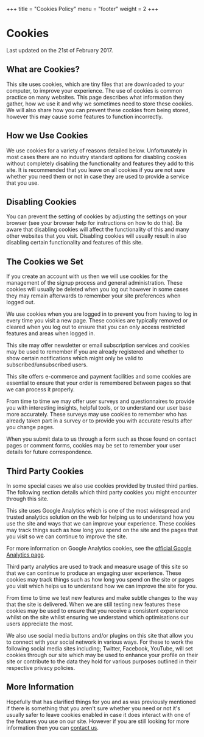 +++
title = "Cookies Policy"
menu = "footer"
weight = 2
+++
# Cookies
Last updated on the 21st of February 2017.

## What are Cookies?
This site uses cookies, which are tiny files that are downloaded to your computer, to improve your experience. The use of cookies is common practice on many websites. This page describes what information they gather, how we use it and why we sometimes need to store these cookies. We will also share how you can prevent these cookies from being stored, however this may cause some features to function incorrectly.

## How we Use Cookies
We use cookies for a variety of reasons detailed below. Unfortunately in most cases there are no industry standard options for disabling cookies without completely disabling the functionality and features they add to this site. It is recommended that you leave on all cookies if you are not sure whether you need them or not in case they are used to provide a service that you use.

## Disabling Cookies
You can prevent the setting of cookies by adjusting the settings on your browser (see your browser help for instructions on how to do this). Be aware that disabling cookies will affect the functionality of this and many other websites that you visit. Disabling cookies will usually result in also disabling certain functionality and features of this site. 

## The Cookies we Set
If you create an account with us then we will use cookies for the management of the signup process and general administration. These cookies will usually be deleted when you log out however in some cases they may remain afterwards to remember your site preferences when logged out.

We use cookies when you are logged in to prevent you from having to log in every time you visit a new page. These cookies are typically removed or cleared when you log out to ensure that you can only access restricted features and areas when logged in.

This site may offer newsletter or email subscription services and cookies may be used to remember if you are already registered and whether to show certain notifications which might only be valid to subscribed/unsubscribed users. 

This site offers e-commerce and payment facilities and some cookies are essential to ensure that your order is remembered between pages so that we can process it properly.

From time to time we may offer user surveys and questionnaires to provide you with interesting insights, helpful tools, or to understand our user base more accurately. These surveys may use cookies to remember who has already taken part in a survey or to provide you with accurate results after you change pages.

When you submit data to us through a form such as those found on contact pages or comment forms, cookies may be set to remember your user details for future correspondence.

## Third Party Cookies
In some special cases we also use cookies provided by trusted third parties. The following section details which third party cookies you might encounter through this site.

This site uses Google Analytics which is one of the most widespread and trusted analytics solution on the web for helping us to understand how you use the site and ways that we can improve your experience. These cookies may track things such as how long you spend on the site and the pages that you visit so we can continue to improve the site.

For more information on Google Analytics cookies, see the [official Google Analytics page](https://developers.google.com/analytics/resources/concepts/gaConceptsCookies "Google Analytics Concepts - Cookies").

Third party analytics are used to track and measure usage of this site so that we can continue to produce an engaging user experience. These cookies may track things such as how long you spend on the site or pages you visit which helps us to understand how we can improve the site for you.

From time to time we test new features and make subtle changes to the way that the site is delivered. When we are still testing new features these cookies may be used to ensure that you receive a consistent experience whilst on the site whilst ensuring we understand which optimisations our users appreciate the most.

We also use social media buttons and/or plugins on this site that allow you to connect with your social network in various ways. For these to work the following social media sites including; Twitter, Facebook, YouTube, will set cookies through our site which may be used to enhance your profile on their site or contribute to the data they hold for various purposes outlined in their respective privacy policies.

## More Information
Hopefully that has clarified things for you and as was previously mentioned if there is something that you aren't sure whether you need or not it's usually safer to leave cookies enabled in case it does interact with one of the features you use on our site. However if you are still looking for more information then you can [contact us](/about-us/contact "Contact Us").